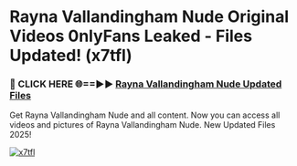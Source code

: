 # Rayna Vallandingham Nude Original Videos 0nlyFans Leaked - Files Updated! (x7tfl)

<h3>🔴 CLICK HERE 🌐==►► <a href="https://tinyurl.com/4mcuefdz" rel="nofollow">Rayna Vallandingham Nude Updated Files</a></h3>

Get Rayna Vallandingham Nude and all content. Now you can access all videos and pictures of Rayna Vallandingham Nude. New Updated Files 2025!

[![x7tfl](https://i.imgur.com/StAQSOY.gif)](https://tinyurl.com/4mcuefdz)
